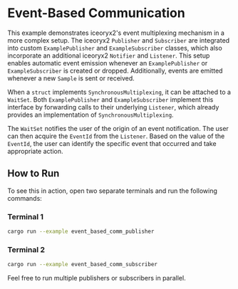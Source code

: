 # Event-Based Communication

This example demonstrates iceoryx2's event multiplexing mechanism in a more
complex setup. The iceoryx2 `Publisher` and `Subscriber` are integrated into
custom `ExamplePublisher` and `ExampleSubscriber` classes, which also
incorporate an additional iceoryx2 `Notifier` and `Listener`. This setup
enables automatic event emission whenever an `ExamplePublisher` or
`ExampleSubscriber` is created or dropped. Additionally, events are emitted
whenever a new `Sample` is sent or received.

When a `struct` implements `SynchronousMultiplexing`, it can be attached to a
`WaitSet`. Both `ExamplePublisher` and `ExampleSubscriber` implement this
interface by forwarding calls to their underlying `Listener`, which already
provides an implementation of `SynchronousMultiplexing`.

The `WaitSet` notifies the user of the origin of an event notification. The
user can then acquire the `EventId` from the `Listener`. Based on the value of
the `EventId`, the user can identify the specific event that occurred and take
appropriate action.

## How to Run

To see this in action, open two separate terminals and run the following
commands:

### Terminal 1

```sh
cargo run --example event_based_comm_publisher
```

### Terminal 2

```sh
cargo run --example event_based_comm_subscriber
```

Feel free to run multiple publishers or subscribers in parallel.
